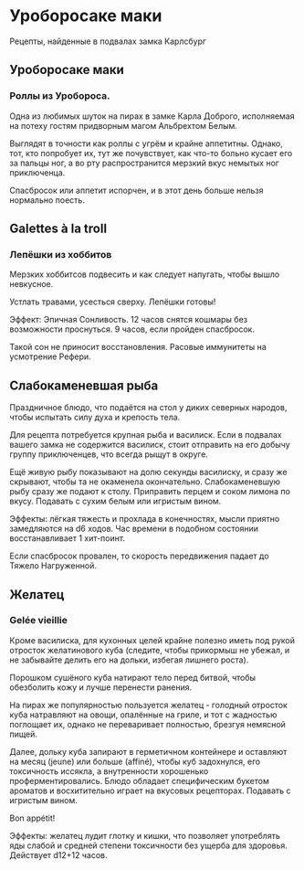# Уроборосаке маки
Рецепты, найденные в подвалах замка Карлсбург


## Уроборосаке маки
### Роллы из Уробороса.
Одна из любимых шуток на пирах в замке Карла Доброго, исполняемая на потеху гостям придворным магом Альбрехтом Белым.

Выглядят в точности как роллы с угрём и крайне аппетитны. Однако, тот, кто попробует их, тут же почувствует, как что-то больно кусает его за пальцы ног, а во рту распространится мерзкий вкус немытых ног приключенца.

Спасбросок или аппетит испорчен, и в этот день больше нельзя нормально поесть.


## Galettes à la troll
### Лепёшки из хоббитов
Мерзких хоббитсов подвесить и как следует напугать, чтобы вышло невкусное.

Устлать травами, усесться сверху. Лепёшки готовы!

Эффект: Эпичная Сонливость. 12 часов снятся кошмары без возможности проснуться. 9 часов, если пройден спасбросок.

Такой сон не приносит восстановления. Расовые иммунитеты на усмотрение Рефери.


## Слабокаменевшая рыба
Праздничное блюдо, что подаётся на стол у диких северных народов, чтобы испытать силу духа и крепость тела.

Для рецепта потребуется крупная рыба и василиск. Если в подвалах вашего замка не содержится василиск, стоит отправить на его добычу группу приключенцев, что всегда рыщут в округе.

Ещё живую рыбу показывают на долю секунды василиску, и сразу же скрывают, чтобы та не окаменела окончательно. Слабокаменевшую рыбу сразу же подают к столу. Приправить перцем и соком лимона по вкусу. Подавать с сухим белым или игристым вином.

Эффекты: лёгкая тяжесть и прохлада в конечностях, мысли приятно замедляются на d6 ходов. Час времени в подобном состоянии восстанавливает 1 хит-поинт.

Если спасбросок провален, то скорость передвижения падает до Тяжело Нагруженной.


## Желатец
### Gelée vieillie
Кроме василиска, для кухонных целей крайне полезно иметь под рукой отросток желатинового куба (следите, чтобы прикормыш не убежал, и не забывайте делить его на дольки, избегая лишнего роста).

Порошком сушёного куба натирают тело перед битвой, чтобы обезболить кожу и лучше перенести ранения. 

На пирах же популярностью пользуется желатец - голодный отросток куба натравляют на овощи, опалённые на гриле, и тот с жадностью поглощает их, однако не переваривает полностью, брезгуя немясной пищей.

Далее, дольку куба запирают в герметичном контейнере и оставляют на месяц (jeune) или больше (affiné), чтобы куб задохнулся, его токсичность иссякла, а внутренности хорошенько проферментировались. Блюдо обладает специфическим букетом ароматов и восхитительно играет на вкусовых рецепторах. Подавать с игристым вином.

Bon appétit!

Эффекты: желатец лудит глотку и кишки, что позволяет употреблять яды слабой и средней степени токсичности без ущерба для здоровья.
Действует d12+12 часов.

